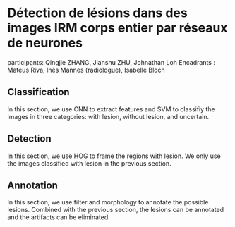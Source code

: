 # Détection de lésions dans des images IRM corps entier par réseaux de neurones

participants: Qingjie ZHANG, Jianshu ZHU, Johnathan Loh
Encadrants : Mateus Riva, Inès Mannes (radiologue), Isabelle Bloch

## Classification 
In this section, we use CNN to extract features and SVM to classifiy the images in three categories: with lesion, without lesion, and uncertain.

## Detection
In this section, we use HOG to frame the regions with lesion. We only use the images classified with lesion in the previous section.

## Annotation
In this section, we use filter and morphology to annotate the possible lesions. Combined with the previous section, the lesions can be annotated and the artifacts can be eliminated. 


